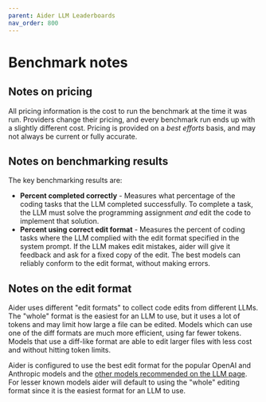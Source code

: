 ```yaml
---
parent: Aider LLM Leaderboards
nav_order: 800
---
```


# Benchmark notes

## Notes on pricing

All pricing information is the cost to run the benchmark at the time it was
run.
Providers change their pricing, and every benchmark run ends up with a slightly
different cost.
Pricing is provided on a *best efforts* basis, and may not always be current
or fully accurate.

## Notes on benchmarking results

The key benchmarking results are:

- **Percent completed correctly** - Measures what percentage of the coding tasks that the LLM completed successfully. To complete a task, the LLM must solve the programming assignment *and* edit the code to implement that solution.
- **Percent using correct edit format** - Measures the percent of coding tasks where the LLM complied with the edit format specified in the system prompt. If the LLM makes edit mistakes, aider will give it feedback and ask for a fixed copy of the edit. The best models can reliably conform to the edit format, without making errors.


## Notes on the edit format

Aider uses different "edit formats" to collect code edits from different LLMs.
The "whole" format is the easiest for an LLM to use, but it uses a lot of tokens
and may limit how large a file can be edited.
Models which can use one of the diff formats are much more efficient,
using far fewer tokens.
Models that use a diff-like format are able to 
edit larger files with less cost and without hitting token limits.

Aider is configured to use the best edit format for the popular OpenAI and Anthropic models
and the [other models recommended on the LLM page](/docs/llms.html).
For lesser known models aider will default to using the "whole" editing format
since it is the easiest format for an LLM to use.
